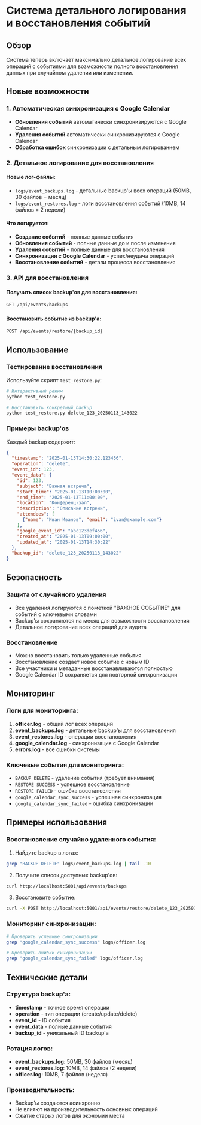 # Система детального логирования и восстановления событий

## Обзор

Система теперь включает максимально детальное логирование всех операций с событиями для возможности полного восстановления данных при случайном удалении или изменении.

## Новые возможности

### 1. Автоматическая синхронизация с Google Calendar

- **Обновления событий** автоматически синхронизируются с Google Calendar
- **Удаления событий** автоматически синхронизируются с Google Calendar
- **Обработка ошибок** синхронизации с детальным логированием

### 2. Детальное логирование для восстановления

#### Новые лог-файлы:
- `logs/event_backups.log` - детальные backup'ы всех операций (50MB, 30 файлов = месяц)
- `logs/event_restores.log` - логи восстановления событий (10MB, 14 файлов = 2 недели)

#### Что логируется:
- **Создание событий** - полные данные события
- **Обновления событий** - полные данные до и после изменения
- **Удаления событий** - полные данные для восстановления
- **Синхронизация с Google Calendar** - успех/неудача операций
- **Восстановление событий** - детали процесса восстановления

### 3. API для восстановления

#### Получить список backup'ов для восстановления:
```bash
GET /api/events/backups
```

#### Восстановить событие из backup'а:
```bash
POST /api/events/restore/{backup_id}
```

## Использование

### Тестирование восстановления

Используйте скрипт `test_restore.py`:

```bash
# Интерактивный режим
python test_restore.py

# Восстановить конкретный backup
python test_restore.py delete_123_20250113_143022
```

### Примеры backup'ов

Каждый backup содержит:
```json
{
  "timestamp": "2025-01-13T14:30:22.123456",
  "operation": "delete",
  "event_id": 123,
  "event_data": {
    "id": 123,
    "subject": "Важная встреча",
    "start_time": "2025-01-13T10:00:00",
    "end_time": "2025-01-13T11:00:00",
    "location": "Конференц-зал",
    "description": "Описание встречи",
    "attendees": [
      {"name": "Иван Иванов", "email": "ivan@example.com"}
    ],
    "google_event_id": "abc123def456",
    "created_at": "2025-01-13T09:00:00",
    "updated_at": "2025-01-13T14:30:22"
  },
  "backup_id": "delete_123_20250113_143022"
}
```

## Безопасность

### Защита от случайного удаления

- Все удаления логируются с пометкой "ВАЖНОЕ СОБЫТИЕ" для событий с ключевыми словами
- Backup'ы сохраняются на месяц для возможности восстановления
- Детальное логирование всех операций для аудита

### Восстановление

- Можно восстановить только удаленные события
- Восстановление создает новое событие с новым ID
- Все участники и метаданные восстанавливаются полностью
- Google Calendar ID сохраняется для повторной синхронизации

## Мониторинг

### Логи для мониторинга:

1. **officer.log** - общий лог всех операций
2. **event_backups.log** - детальные backup'ы для восстановления
3. **event_restores.log** - операции восстановления
4. **google_calendar.log** - синхронизация с Google Calendar
5. **errors.log** - все ошибки системы

### Ключевые события для мониторинга:

- `BACKUP DELETE` - удаление события (требует внимания)
- `RESTORE SUCCESS` - успешное восстановление
- `RESTORE FAILED` - ошибка восстановления
- `google_calendar_sync_success` - успешная синхронизация
- `google_calendar_sync_failed` - ошибка синхронизации

## Примеры использования

### Восстановление случайно удаленного события:

1. Найдите backup в логах:
```bash
grep "BACKUP DELETE" logs/event_backups.log | tail -10
```

2. Получите список доступных backup'ов:
```bash
curl http://localhost:5001/api/events/backups
```

3. Восстановите событие:
```bash
curl -X POST http://localhost:5001/api/events/restore/delete_123_20250113_143022
```

### Мониторинг синхронизации:

```bash
# Проверить успешные синхронизации
grep "google_calendar_sync_success" logs/officer.log

# Проверить ошибки синхронизации
grep "google_calendar_sync_failed" logs/officer.log
```

## Технические детали

### Структура backup'а:
- **timestamp** - точное время операции
- **operation** - тип операции (create/update/delete)
- **event_id** - ID события
- **event_data** - полные данные события
- **backup_id** - уникальный ID backup'а

### Ротация логов:
- **event_backups.log**: 50MB, 30 файлов (месяц)
- **event_restores.log**: 10MB, 14 файлов (2 недели)
- **officer.log**: 10MB, 7 файлов (неделя)

### Производительность:
- Backup'ы создаются асинхронно
- Не влияют на производительность основных операций
- Сжатие старых логов для экономии места

